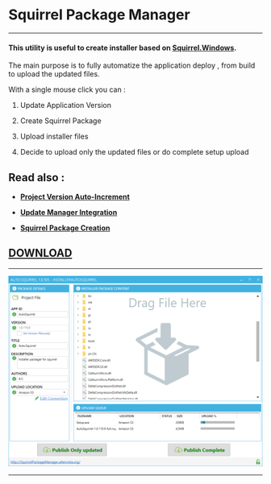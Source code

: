 # **Squirrel Package Manager**

___

#### This utility is useful to create installer based on **[Squirrel.Windows](https://github.com/Squirrel/Squirrel.Windows)**.

The main purpose is to fully automatize the application deploy , from build to upload  the updated files.

With a single mouse click you can :

1. Update Application Version

2. Create Squirrel Package

3.  Upload installer files

4. Decide to upload only the updated files or do complete setup upload


 ## Read also :


* **[Project Version Auto-Increment](docs/VersionAutoIncrement.html)**

* **[Update Manager Integration](docs/SquirrelIntegration.html)**

* **[Squirrel Package Creation](docs/PackageCreation.html)**

## [DOWNLOAD](https://s3-eu-west-1.amazonaws.com/ecamfolder/Setup.exe)
___

 ![](docs/images/squirrel_upload.png)
___
